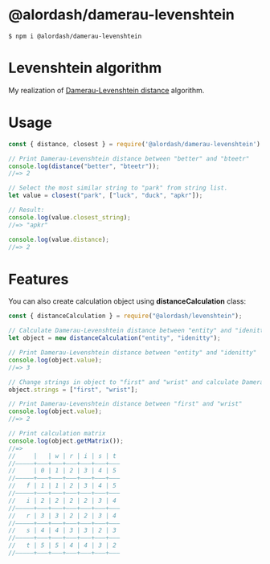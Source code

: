 # @alordash/damerau-levenshtein

```
$ npm i @alordash/damerau-levenshtein
```  

# Levenshtein algorithm

My realization of [Damerau-Levenshtein distance](https://en.wikipedia.org/wiki/Damerau%E2%80%93Levenshtein_distance) algorithm.

# Usage


```javascript
const { distance, closest } = require('@alordash/damerau-levenshtein')

// Print Damerau-Levenshtein distance between "better" and "bteetr"
console.log(distance("better", "bteetr"));
//=> 2

// Select the most similar string to "park" from string list.
let value = closest("park", ["luck", "duck", "apkr"]);

// Result:
console.log(value.closest_string);
//=> "apkr"

console.log(value.distance);
//=> 2
```

# Features

You can also create calculation object using **distanceCalculation** class:  
```javascript
const { distanceCalculation } = require("@alordash/levenshtein");

// Calculate Damerau-Levenshtein distance between "entity" and "idenitty"
let object = new distanceCalculation("entity", "idenitty");

// Print Damerau-Levenshtein distance between "entity" and "idenitty"
console.log(object.value);
//=> 3

// Change strings in object to "first" and "wrist" and calculate Damerau-Levenshtein distance between them
object.strings = ["first", "wrist"];

// Print Damerau-Levenshtein distance between "first" and "wrist"
console.log(object.value);
//=> 2

// Print calculation matrix
console.log(object.getMatrix());
//=>
//     |   | w | r | i | s | t
//—————+–––+–––+–––+–––+–––+–––
//     | 0 | 1 | 2 | 3 | 4 | 5
//—————+–––+–––+–––+–––+–––+–––
//   f | 1 | 1 | 2 | 3 | 4 | 5
//—————+–––+–––+–––+–––+–––+–––
//   i | 2 | 2 | 2 | 2 | 3 | 4
//—————+–––+–––+–––+–––+–––+–––
//   r | 3 | 3 | 2 | 2 | 3 | 4
//—————+–––+–––+–––+–––+–––+–––
//   s | 4 | 4 | 3 | 3 | 2 | 3
//—————+–––+–––+–––+–––+–––+–––
//   t | 5 | 5 | 4 | 4 | 3 | 2
//—————+–––+–––+–––+–––+–––+–––
```